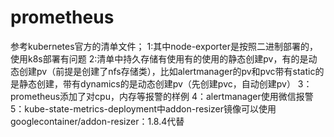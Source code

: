 # prometheus
参考kubernetes官方的清单文件；
1:其中node-exporter是按照二进制部署的，使用k8s部署有问题
2:清单中持久存储有使用有的使用的静态创建pv，有的是动态创建pv（前提是创建了nfs存储类），比如alertmanager的pv和pvc带有static的是静态创建，带有dynamics的是动态创建pv（先创建pvc，自动创建pv）
3：prometheus添加了对cpu，内存等报警的样例
4：alertmanager使用微信报警
5：kube-state-metrics-deployment中addon-resizer镜像可以使用googlecontainer/addon-resizer：1.8.4代替

